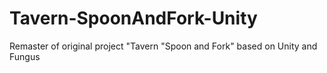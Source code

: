 # Tavern-SpoonAndFork-Unity
Remaster of original project "Tavern "Spoon and Fork" based on Unity and Fungus
